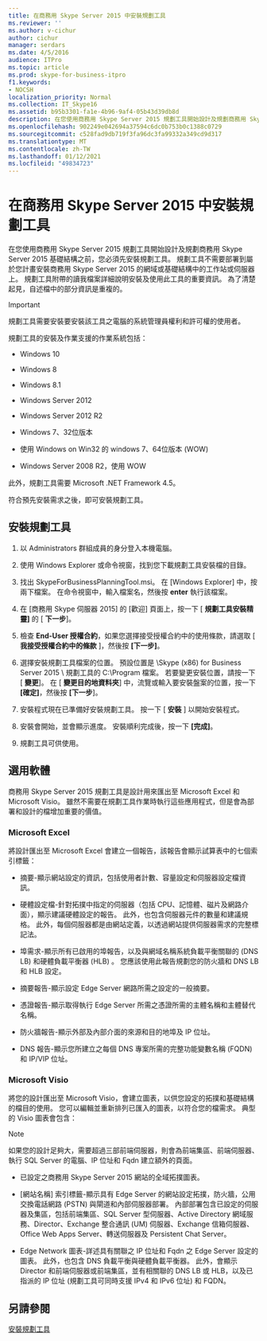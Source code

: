 ```yaml
---
title: 在商務用 Skype Server 2015 中安裝規劃工具
ms.reviewer: ''
ms.author: v-cichur
author: cichur
manager: serdars
ms.date: 4/5/2016
audience: ITPro
ms.topic: article
ms.prod: skype-for-business-itpro
f1.keywords:
- NOCSH
localization_priority: Normal
ms.collection: IT_Skype16
ms.assetid: b95b3301-fa1e-4b96-9af4-05b43d39db8d
description: 在您使用商務用 Skype Server 2015 規劃工具開始設計及規劃商務用 Skype Server 2015 基礎結構之前，您必須先安裝規劃工具。 規劃工具不需要部署到屬於您計畫安裝商務用 Skype Server 2015 的網域或基礎結構中的工作站或伺服器上。 規劃工具附帶的讀我檔案詳細說明安裝及使用此工具的重要資訊。 為了清楚起見，自述檔中的部分資訊是重複的。
ms.openlocfilehash: 902249e042694a37594c6dc0b753b0c1388c0729
ms.sourcegitcommit: c528fad9db719f3fa96dc3fa99332a349cd9d317
ms.translationtype: MT
ms.contentlocale: zh-TW
ms.lasthandoff: 01/12/2021
ms.locfileid: "49834723"
---
```

# <a name="install-the-planning-tool-in-skype-for-business-server-2015"></a>在商務用 Skype Server 2015 中安裝規劃工具

在您使用商務用 Skype Server 2015 規劃工具開始設計及規劃商務用 Skype Server 2015 基礎結構之前，您必須先安裝規劃工具。 規劃工具不需要部署到屬於您計畫安裝商務用 Skype Server 2015 的網域或基礎結構中的工作站或伺服器上。 規劃工具附帶的讀我檔案詳細說明安裝及使用此工具的重要資訊。 為了清楚起見，自述檔中的部分資訊是重複的。

> [!IMPORTANT]
> 規劃工具需要安裝要安裝該工具之電腦的系統管理員權利和許可權的使用者。

規劃工具的安裝及作業支援的作業系統包括：

- Windows 10

- Windows 8

- Windows 8.1

- Windows Server 2012

- Windows Server 2012 R2

- Windows 7、32位版本

- 使用 Windows on Win32 的 windows 7、64位版本 (WOW) 

- Windows Server 2008 R2，使用 WOW

此外，規劃工具需要 Microsoft .NET Framework 4.5。

符合預先安裝需求之後，即可安裝規劃工具。



## <a name="to-install-the-planning-tool"></a>安裝規劃工具

1. 以 Administrators 群組成員的身分登入本機電腦。

2. 使用 Windows Explorer 或命令視窗，找到您下載規劃工具安裝檔的目錄。

3. 找出 SkypeForBusinessPlanningTool.msi。 在 [Windows Explorer] 中，按兩下檔案。 在命令視窗中，輸入檔案名，然後按 **enter** 執行該檔案。

4. 在 [商務用 Skype 伺服器 2015] 的 [歡迎] 頁面上，按一下 [ **規劃工具安裝精靈]** 的 [ **下一步**]。

5. 檢查 **End-User 授權合約**，如果您選擇接受授權合約中的使用條款，請選取 [ **我接受授權合約中的條款** ]，然後按 **[下一步]**。

6. 選擇安裝規劃工具檔案的位置。 預設位置是 \Skype (x86) for Business Server 2015 \ 規劃工具的 C:\Program 檔案。 若要變更安裝位置，請按一下 [ **變更**]。 在 [ **變更目的地資料夾**] 中，流覽或輸入要安裝盤案的位置，按一下 **[確定]**，然後按 **[下一步**]。

7. 安裝程式現在已準備好安裝規劃工具。 按一下 [ **安裝** ] 以開始安裝程式。

8. 安裝會開始，並會顯示進度。 安裝順利完成後，按一下 **[完成]**。

9. 規劃工具可供使用。

## <a name="optional-software"></a>選用軟體
<a name="Optional_Software"> </a>

商務用 Skype Server 2015 規劃工具是設計用來匯出至 Microsoft Excel 和 Microsoft Visio。 雖然不需要在規劃工具作業時執行這些應用程式，但是會為部署和設計的檔增加重要的價值。

### <a name="microsoft-excel"></a>Microsoft Excel

將設計匯出至 Microsoft Excel 會建立一個報告，該報告會顯示試算表中的七個索引標籤：

- 摘要-顯示網站設定的資訊，包括使用者計數、容量設定和伺服器設定檔資訊。

- 硬體設定檔-針對拓撲中指定的伺服器（包括 CPU、記憶體、磁片及網路介面），顯示建議硬體設定的報告。 此外，也包含伺服器元件的數量和建議規格。 此外，每個伺服器都是由網站定義，以透過網站提供伺服器需求的完整標記法。

- 埠需求-顯示所有已啟用的埠報告，以及與網域名稱系統負載平衡關聯的 (DNS LB) 和硬體負載平衡器 (HLB) 。 您應該使用此報告規劃您的防火牆和 DNS LB 和 HLB 設定。

- 摘要報告-顯示設定 Edge Server 網路所需之設定的一般摘要。

- 憑證報告-顯示取得執行 Edge Server 所需之憑證所需的主體名稱和主體替代名稱。

- 防火牆報告-顯示外部及內部介面的來源和目的地埠及 IP 位址。

- DNS 報告-顯示您所建立之每個 DNS 專案所需的完整功能變數名稱 (FQDN) 和 IP/VIP 位址。

### <a name="microsoft-visio"></a>Microsoft Visio

將您的設計匯出至 Microsoft Visio，會建立圖表，以供您設定的拓撲和基礎結構的檔目的使用。 您可以編輯並重新排列已匯入的圖表，以符合您的檔需求。 典型的 Visio 圖表會包含：

> [!NOTE]
> 如果您的設計足夠大，需要超過三部前端伺服器，則會為前端集區、前端伺服器、執行 SQL Server 的電腦、IP 位址和 Fqdn 建立額外的頁面。

- 已設定之商務用 Skype Server 2015 網站的全域拓撲圖表。

- [網站名稱] 索引標籤-顯示具有 Edge Server 的網站設定拓撲，防火牆，公用交換電話網路 (PSTN) 與閘道和內部伺服器部署。 內部部署包含已設定的伺服器及集區，包括前端集區、SQL Server 型伺服器、Active Directory 網域服務、Director、Exchange 整合通訊 (UM) 伺服器、Exchange 信箱伺服器、Office Web Apps Server、轉送伺服器及 Persistent Chat Server。

- Edge Network 圖表-詳述具有關聯之 IP 位址和 Fqdn 之 Edge Server 設定的圖表。 此外，也包含 DNS 負載平衡與硬體負載平衡器。 此外，會顯示 Director 和前端伺服器或前端集區，並有相關聯的 DNS LB 或 HLB，以及已指派的 IP 位址 (規劃工具可同時支援 IPv4 和 IPv6 位址) 和 FQDN。

## <a name="see-also"></a>另請參閱
<a name="Optional_Software"> </a>

[安裝規劃工具](https://technet.microsoft.com/library/ebdc9e26-4b22-4b02-85b9-7462bcfe7c93.aspx)
